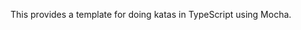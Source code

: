 <!--bl
(filemeta
    (title "Purpose"))
/bl-->

This provides a template for doing katas in TypeScript using Mocha.